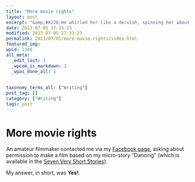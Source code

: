 ```yaml
---
title: "More movie rights"
layout: post
excerpt: "&amp;#8220;He whirled her like a dervish, spin­ning her about and about, watch­ing her dark hair mask her face like a funeral veil.&amp;#8221;"
date: 2013-07-05 17:33:23
modified: 2013-07-05 17:33:23
permalink: 2013/07/05/more-movie-rights/index.html
featured_img: 
wpid: 1348
all_meta: 
  _edit_last: 1
  _wpcom_is_markdown: 1
  _wpas_done_all: 1
  
  
taxonomy_terms_all: ["Writing"]
post_tag: []
category: ["Writing"]
tags: post
---
```


# More movie rights

An amateur filmmaker contacted me via my [Facebook page](http://www.facebook.com/patrickjohanneson), asking about permission to make a film based on my micro-story “Dancing” (which is available in the [Seven Very Short Stories](http://patrickjohanneson.com/fiction/seven-very-short-stories/)).

My answer, in short, was **Yes!**.